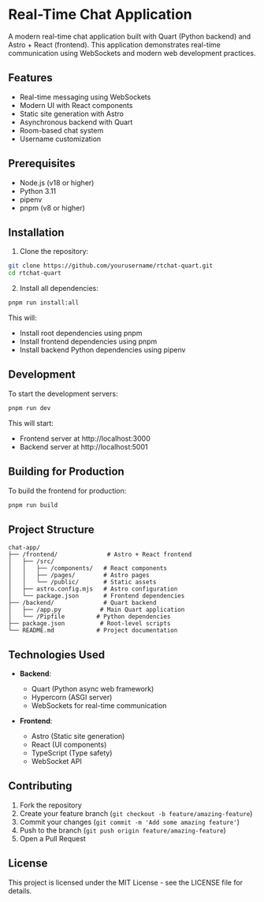 # Real-Time Chat Application

A modern real-time chat application built with Quart (Python backend) and Astro + React (frontend). This application demonstrates real-time communication using WebSockets and modern web development practices.

## Features

- Real-time messaging using WebSockets
- Modern UI with React components
- Static site generation with Astro
- Asynchronous backend with Quart
- Room-based chat system
- Username customization

## Prerequisites

- Node.js (v18 or higher)
- Python 3.11
- pipenv
- pnpm (v8 or higher)

## Installation

1. Clone the repository:

```bash
git clone https://github.com/yourusername/rtchat-quart.git
cd rtchat-quart
```

2. Install all dependencies:

```bash
pnpm run install:all
```

This will:

- Install root dependencies using pnpm
- Install frontend dependencies using pnpm
- Install backend Python dependencies using pipenv

## Development

To start the development servers:

```bash
pnpm run dev
```

This will start:

- Frontend server at http://localhost:3000
- Backend server at http://localhost:5001

## Building for Production

To build the frontend for production:

```bash
pnpm run build
```

## Project Structure

```
chat-app/
├── /frontend/              # Astro + React frontend
│   ├── /src/
│   │   ├── /components/   # React components
│   │   ├── /pages/        # Astro pages
│   │   └── /public/       # Static assets
│   ├── astro.config.mjs   # Astro configuration
│   └── package.json       # Frontend dependencies
├── /backend/              # Quart backend
│   ├── /app.py           # Main Quart application
│   └── /Pipfile         # Python dependencies
├── package.json          # Root-level scripts
└── README.md            # Project documentation
```

## Technologies Used

- **Backend**:

  - Quart (Python async web framework)
  - Hypercorn (ASGI server)
  - WebSockets for real-time communication

- **Frontend**:
  - Astro (Static site generation)
  - React (UI components)
  - TypeScript (Type safety)
  - WebSocket API

## Contributing

1. Fork the repository
2. Create your feature branch (`git checkout -b feature/amazing-feature`)
3. Commit your changes (`git commit -m 'Add some amazing feature'`)
4. Push to the branch (`git push origin feature/amazing-feature`)
5. Open a Pull Request

## License

This project is licensed under the MIT License - see the LICENSE file for details.
